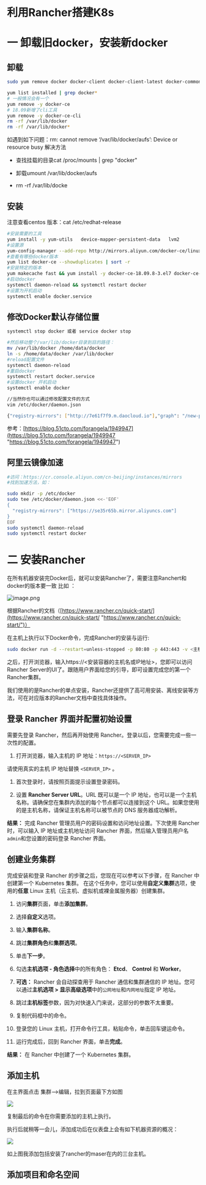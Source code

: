# 利用Rancher搭建K8s

# 一 卸载旧docker，安装新docker

## 卸载

```bash
sudo yum remove docker docker-client docker-client-latest docker-common docker-latest docker-latest-logrotate docker-logrotate docker-selinux docker-engine-selinux docker-engine

yum list installed | grep docker*
# 一般情况会有一个
yum remove -y docker-ce
# 18.09新增了cli工具
yum remove -y docker-ce-cli
rm -rf /var/lib/docker
rm -rf /var/lib/docker*
```

如遇到如下问题：rm: cannot remove ‘/var/lib/docker/aufs’: Device or resource busy
解决方法

*   查找挂载的目录cat /proc/mounts | grep "docker"

*   卸载umount /var/lib/docker/aufs

*   rm -rf /var/lib/docke

## 安装

注意查看centos 版本：cat /etc/redhat-release

```bash
#安装需要的工具
yum install -y yum-utils   device-mapper-persistent-data   lvm2
#设置源
yum-config-manager --add-repo http://mirrors.aliyun.com/docker-ce/linux/centos/docker-ce.repo
#查看有哪些docker版本
yum list docker-ce --showduplicates | sort -r
#安装特定的版本
yum makecache fast && yum install -y docker-ce-18.09.8-3.el7 docker-ce-cli-18.09.8-3.el7 containerd.io-1.2.0-3.el7
#启动docker 
systemctl daemon-reload && systemctl restart docker
#设置为开机启动
systemctl enable docker.service

```

## 修改Docker默认存储位置

```bash
systemctl stop docker 或者 service docker stop

#然后移动整个/var/lib/docker目录到目的路径：
mv /var/lib/docker /home/data/docker
ln -s /home/data/docker /var/lib/docker
#reload配置文件
systemctl daemon-reload
#重启docker
systemctl restart docker.service
#设置docker 开机启动
systemctl enable docker

//当然你也可以通过修改配置文件的方式 
vim /etc/docker/daemon.json 

{"registry-mirrors": ["http://7e61f7f9.m.daocloud.io"],"graph": "/new-path/docker"}
```

参考：[https://blog.51cto.com/forangela/1949947](https://blog.51cto.com/forangela/1949947 "https://blog.51cto.com/forangela/1949947")

## 阿里云镜像加速

```bash
#访问：https://cr.console.aliyun.com/cn-beijing/instances/mirrors
#找到加速方法，如：

sudo mkdir -p /etc/docker
sudo tee /etc/docker/daemon.json <<-'EOF'
{
  "registry-mirrors": ["https://se35r65b.mirror.aliyuncs.com"]
}
EOF
sudo systemctl daemon-reload
sudo systemctl restart docker
```

# 二 安装Rancher&#x20;

在所有机器安装完Docker后，就可以安装Rancher了，需要注意Ranchert和docker的版本要一致
比如 ：

![image.png](<https://cdn.nlark.com/yuque/0/2020/png/1069608/1600003844897-267a82a9-d701-4e7e-bd21-5e7f34fc3269.png#align=left\&display=inline\&height=602\&margin=\[object Object]\&name=image.png\&originHeight=1204\&originWidth=1974\&size=214961\&status=done\&style=none\&width=987> "image.png")

根据Rancher的文档（[https://www.rancher.cn/quick-start/](https://www.rancher.cn/quick-start/ "https://www.rancher.cn/quick-start/")）

在主机上执行以下Docker命令，完成Rancher的安装与运行:

```bash
sudo docker run -d --restart=unless-stopped -p 80:80 -p 443:443 -v <主机路径>:/var/lib/rancher/ rancher/rancher:stable
```

之后，打开浏览器，输入https\://<安装容器的主机名或IP地址>，您即可以访问Rancher Server的UI了。跟随用户界面给您的引导，即可设置完成您的第一个Rancher集群。

我们使用的是Rancher的单点安装，Rancher还提供了高可用安装、离线安装等方法，可在对应版本的Rancher文档中查找具体操作。

## 登录 Rancher 界面并配置初始设置

需要先登录 Rancher，然后再开始使用 Rancher。登录以后，您需要完成一些一次性的配置。

1.  打开浏览器，输入主机的 IP 地址：`https://<SERVER_IP>`

请使用真实的主机 IP 地址替换 `<SERVER_IP>` 。

1.  首次登录时，请按照页面提示设置登录密码。

2.  设置 **Rancher Server URL**。URL 既可以是一个 IP 地址，也可以是一个主机名称。请确保您在集群内添加的每个节点都可以连接到这个 URL。如果您使用的是主机名称，请保证主机名称可以被节点的 DNS 服务器成功解析。

**结果：** 完成 Rancher 管理员用户的密码设置和访问地址设置。下次使用 Rancher 时，可以输入 IP 地址或主机地址访问 Rancher 界面，然后输入管理员用户名`admin`和您设置的密码登录 Rancher 界面。

## 创建业务集群

完成安装和登录 Rancher 的步骤之后，您现在可以参考以下步骤，在 Rancher 中创建第一个 Kubernetes 集群。
在这个任务中，您可以使用**自定义集群**选项，使用的**任意** Linux 主机（云主机、虚拟机或裸金属服务器）创建集群。

1.  访问**集群**页面，单击**添加集群**。

2.  选择**自定义**选项。

3.  输入**集群名称**。

4.  跳过**集群角色**和**集群选项**。

5.  单击**下一步**。

6.  勾选**主机选项 - 角色选择**中的所有角色： **Etcd**、 **Control** 和 **Worker**。

7.  **可选：** Rancher 会自动探查用于 Rancher 通信和集群通信的 IP 地址。您可以通过**主机选项 > 显示高级选项**中的`公网地址`和`内网地址`指定 IP 地址。

8.  跳过**主机标签**参数，因为对快速入门来说，这部分的参数不太重要。

9.  复制代码框中的命令。

10. 登录您的 Linux 主机，打开命令行工具，粘贴命令，单击回车键运命令。

11. 运行完成后，回到 Rancher 界面，单击**完成**。

**结果：** 在 Rancher 中创建了一个 Kubernetes 集群。

## 添加主机

在主界面点击 集群-->编辑，拉到页面最下方如图

![](https://tva1.sinaimg.cn/large/e6c9d24ely1h1rlxmz40wj21wi0u0dk0.jpg)

复制最后的命令在你需要添加的主机上执行。

执行后就稍等一会儿，添加成功后在仪表盘上会有如下机器资源的概况：


![](https://tva1.sinaimg.cn/large/e6c9d24ely1h1rlyf0pjyj21ag0u077d.jpg)

如上图我添加包括安装了rancher的maser在内的三台主机。

## 添加项目和命名空间
